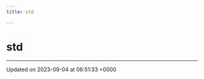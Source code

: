 ```yaml
---
title: std

---
```


# std








-------------------------------

Updated on 2023-09-04 at 06:51:33 +0000